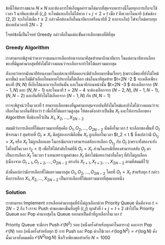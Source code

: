 ข้อนี้ให้ตารางขนาด $N \times N$ และต้องการให้เก็บมูลค่ารวมได้มากที่สุดจากตารางนี้โดยทุกการเก็บจะใช้เวลา 1 นาทีและช่องที่  $(i,j)$ จะไหม้และเก็บไม่ได้หาก $i+j < 2+t$ เมื่อ $t$ คือเวลาในนาที (เช่นช่อง $(2,2)$ จะเก็บได้เมื่อ $t\leq2$ กล่าวคือต้องเก็บในนาทีแรกหรือนาทีที่ 2 หากจะเก็บ) ไฟจะไหม้ครบทุกช่องหลังเวลาที่ $2N-2$ 

โจทย์ข้อนี้เป็นโจทย์ Greedy กล่าวคือในแต่ละขั้นควรเลือกของที่ดีที่สุด

### Greedy Algorithm

เราสามารถพิสูจน์ว่าหากวางแผนการเลือกย้อนจากนาทีสุดท้ายมาถีงนาทีแรก ในแต่ละนาทีหากเลือกของที่มีมูลค่ามากสุดที่ยังไม่ได้วางแผนว่าจะเลือกจะทำให้ได้ผลรวมมากสุด 

สังเกตว่าหากนับนาทีย้อนลงมาในแต่ละนาทีที่ลดลงจะมีตัวเลือกมากขึ้นเรื่อยๆ (เพราะมีของที่ยังไม่ไหม้มากขึ้น) และไม่มีตัวเลือกไหนหายไปหากไม่ได้เลือก เช่นในนาทีสุดท้าย $t=2N -2 $ จะเหลือเพียงของที่ $(N,N)$ ที่เก็บได้และควรเก็บอันนั้น และในนาทีก่อนหน้านั้น $t=2N -3 $  ต้องเลือกจาก $(N-1,N)$ และ $(N,N-1)$ และในนาที $t=2N -4$ จะต้องเลือกจาก $(N-2,N), (N-1, N-1), (N, N-2)$ และอันที่ยังไม่ได้เลือกจาก $(N-1,N)$ กับ $(N,N-1)$ 

เราจะพิสูจน์ว่าในเวลาที่ $t$ สามารถเลือกของที่มูลค่ามากสุดจากอันที่ยังไม่ไหม้และยังไม่ได้วางแผนว่าจะเลือกในเวลาอื่นที่ช้ากว่า $t$ เพื่อให้ได้ผลรวมสูงสุด ให้ของดังกล่าวเป็นชิ้น $X_t$ และให้การเลือกของ Algorithm ที่อธิบายไว้เป็น $X_1, X_2, \dots, X_{2N-2}$

สมมติว่าการเลือกที่ได้ผลรวมมากที่สุดคือ $O_1, O_2, \dots, O_{2N-2}$ นั่นคือในเวลา $t$ จะเลือกของชิ้นที่ $O_t$ พิจารณา $t$ สุดท้ายที่ $O_t \neq X_t$ มีอยู่สองกรณีคือชิ้น $X_t$ ถูกเลือกในเวลา $t_2 < t $ ซึ่งแปลว่ามี $O_{t_2} = X_t$ หรือ $X_t$ ไม่ถูกเลือกเลย ในกรณีแรกเราสามารถสลับการเลือก $O_{t_2}$ กับ $O_t$ (เพราะทั้งสองจะยังไม่ไหม้ในเวลา $t_2 < t$) เพื่อให้ได้ลำดับใหม่ที่มี $O_t=X_t$ ส่วนในกรณีที่สองสามารถสลับ $O_t$ มาเป็นการเลือก $X_t$ ในเวลา $t$ แทนเพราะมูลค่าของ $X_t$ มีค่าไม่น้อยกว่าค่าอื่นใดๆ ที่ยังไม่ถูกเลือก (เนื่องจาก $O_{t+1}, O_{t+2}, \dots, O_{2N-2}$ ตรงกับ $X_{t+1}, X_{t+2}, \dots, X_{2N-2}$ ตามที่สมมติไว้)

ดังนั้นแปลว่ามีการเลือกที่ได้ผลรวมมากสุด $O_1, O_2, \dots, O_{2N-2}$ โดยที่ $O_t = X_t$ สำหรับทุก $t$ กล่าวคือการเลือก 
$X_1, X_2, \dots, X_{2N-2}$ เป็นการเลือกที่ได้ผลรวมมากที่สุดแบบหนึ่ง

### Solution

เราสามารถ Implement การเลือกค่ามากสุดที่ยังไม่ถูกเลือกด้วย Priority Queue นั่นคือจาก $t=2N-2$ ถึง $1$ เราจะ Push ค่าของของชิ้นที่อยู่ที่ $(i,j)$ ทุกตัวที่ $i+j = t + 2$ เข้าไปใน Priority Queue และ Pop ค่ามากสุดใน Queue ออกมาเป็นตัวที่ถูกเลือกในเวลา $t$ 

Priority Queue จะมีการ Push $\mathcal{O}(N^2)$ รอบ (หนึ่งครั้งสำหรับทุกค่าในตาราง) และการ Pop $\mathcal{O}(N)$ รอบ (หนึ่งครั้งสำหรับทุก $t$) การ Push และ Pop ต่างใช้เวลา $\mathcal{O}(\log N^2) = \mathcal{O}(\log N)$ ดังนั้นเวลาทั้งหมดคือ $\mathcal{O}(N^2 \log N)$ ซึ่งเร็วเพียงพอสำหรับ $N=1000$